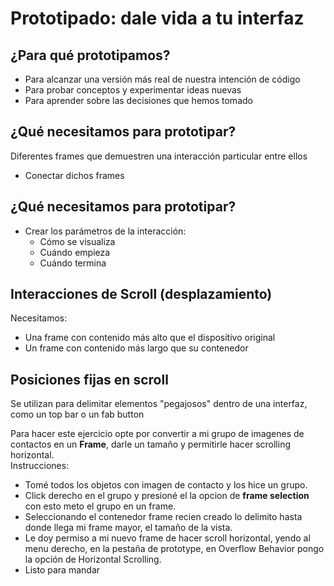 # Prototipado: dale vida a tu interfaz

## ¿Para qué prototipamos?
* Para alcanzar una versión más real de nuestra intención de código
* Para probar conceptos y experimentar ideas nuevas
* Para aprender sobre las decisiones que hemos tomado


## ¿Qué necesitamos para prototipar?
Diferentes frames que demuestren una interacción particular entre ellos
* Conectar dichos frames

## ¿Qué necesitamos para prototipar?
* Crear los parámetros de la interacción:
	* Cómo se visualiza
	* Cuándo empieza
	* Cuándo termina

## Interacciones de Scroll (desplazamiento)
Necesitamos:
* Una frame con contenido más alto que el dispositivo original
* Un frame con contenido más largo que su contenedor

## Posiciones fijas en scroll
Se utilizan para delimitar elementos "pegajosos" dentro de una interfaz, como un top bar o un fab button



Para hacer este ejercicio opte por convertir a mi grupo de imagenes de contactos en un **Frame**, darle un tamaño y permitirle hacer scrolling horizontal.  
Instrucciones:

-   Tomé todos los objetos con imagen de contacto y los hice un grupo.
-   Click derecho en el grupo y presioné el la opcion de **frame selection** con esto meto el grupo en un frame.
-   Seleccionando el contenedor frame recien creado lo delimito hasta donde llega mi frame mayor, el tamaño de la vista.
-   Le doy permiso a mi nuevo frame de hacer scroll horizontal, yendo al menu derecho, en la pestaña de prototype, en Overflow Behavior pongo la opción de Horizontal Scrolling.
-   Listo para mandar  
    